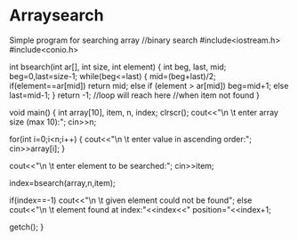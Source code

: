 # Arraysearch
Simple program for searching array
//binary search
#include<iostream.h>
#include<conio.h>

int bsearch(int ar[], int size, int element)
{
int beg, last, mid;
beg=0,last=size-1;
while(beg<=last)
{
mid=(beg+last)/2;
if(element==ar[mid])
return mid;
else if (element > ar[mid])
beg=mid+1;
else
last=mid-1;
}
return -1;	//loop will reach here
		//when item not found
}

void main()
{
int array[10], item, n, index;
clrscr();
cout<<"\n \t enter array size (max 10):";
cin>>n;

for(int i=0;i<n;i++)
{
cout<<"\n \t enter value in ascending order:";
cin>>array[i];
}

cout<<"\n \t enter element to be searched:";
cin>>item;

index=bsearch(array,n,item);

if(index==-1)
cout<<"\n \t given element could not be found";
else
cout<<"\n \t element found at index:"<<index<<" position="<<index+1;

getch();
}


